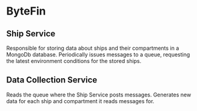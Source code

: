 # ByteFin

## Ship Service
Responsible for storing data about ships and their compartments in a MongoDb database. Periodically issues messages to a queue, requesting the latest environment conditions for the stored ships.

## Data Collection Service
Reads the queue where the Ship Service posts messages. Generates new data for each ship and compartment it reads messages for.
